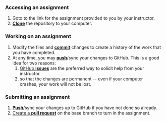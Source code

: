 ### Accessing an assignment

1. Goto to the link for the assignment provided to you by your instructor.
1. [**Clone**][ref-clone] the repository to your computer.

### Working on an assignment

1. Modify the files and [**commit**][ref-commit] changes to create a history of
the work that you have completed.
1. At any time, you may [**push**][ref-push]/sync your changes to GitHub. This is a good idea for two reasons:
   1. [GitHub **issues**][issue] are the preferred way to solicit help from
your instructor.
   1. so that the changes are permanent -- even if your computer crashes, your
work will not be lost.

### Submitting an assignment
1. [**Push**][ref-push]/sync your changes up to GitHub if you have not done so
already.
1. [Create a **pull request**][pull-request] on the base branch to turn in the assignment.

<!-- Links -->
[ref-clone]: http://gitref.org/creating/#clone
[ref-commit]: http://gitref.org/basic/#commit
[ref-push]: http://gitref.org/remotes/#push
[issue]:https://help.github.com/articles/creating-an-issue
[pull-request]: https://help.github.com/articles/creating-a-pull-request
